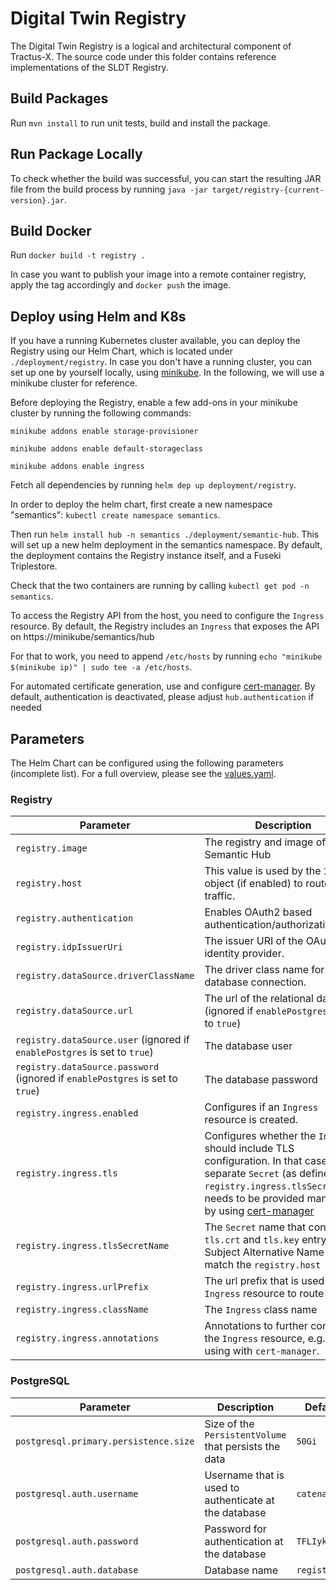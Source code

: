 <!--
    Copyright (c) 2021-2022 T-Systems International GmbH
    Copyright (c) 2021-2022 Contributors to the Eclipse Foundation

    See the NOTICE file(s) distributed with this work for additional 
    information regarding copyright ownership.
    
    This program and the accompanying materials are made available under the
    terms of the Apache License, Version 2.0 which is available at
    https://www.apache.org/licenses/LICENSE-2.0.
     
    Unless required by applicable law or agreed to in writing, software
    distributed under the License is distributed on an "AS IS" BASIS, WITHOUT
    WARRANTIES OR CONDITIONS OF ANY KIND, either express or implied. See the
    License for the specific language governing permissions and limitations
    under the License.
    
    SPDX-License-Identifier: Apache-2.0
-->


# Digital Twin Registry
The Digital Twin Registry is a logical and architectural component of Tractus-X.
The source code under this folder contains reference implementations of the SLDT Registry.

## Build Packages
Run `mvn install` to run unit tests, build and install the package.

## Run Package Locally
To check whether the build was successful, you can start the resulting JAR file from the build process by running `java -jar target/registry-{current-version}.jar`.

## Build Docker
Run `docker build -t registry .`

In case you want to publish your image into a remote container registry, apply the tag accordingly and `docker push` the image.

## Deploy using Helm and K8s
If you have a running Kubernetes cluster available, you can deploy the Registry using our Helm Chart, which is located under `./deployment/registry`.
In case you don't have a running cluster, you can set up one by yourself locally, using [minikube](https://minikube.sigs.k8s.io/docs/start/).
In the following, we will use a minikube cluster for reference.

Before deploying the Registry, enable a few add-ons in your minikube cluster by running the following commands:

`minikube addons enable storage-provisioner`

`minikube addons enable default-storageclass`

`minikube addons enable ingress`

Fetch all dependencies by running `helm dep up deployment/registry`.

In order to deploy the helm chart, first create a new namespace "semantics": `kubectl create namespace semantics`.

Then run `helm install hub -n semantics ./deployment/semantic-hub`. This will set up a new helm deployment in the semantics namespace. By default, the deployment contains the Registry instance itself, and a Fuseki Triplestore.

Check that the two containers are running by calling `kubectl get pod -n semantics`.

To access the Registry API from the host, you need to configure the `Ingress` resource.
By default, the Registry includes an `Ingress` that exposes the API on https://minikube/semantics/hub

For that to work, you need to append `/etc/hosts` by running `echo "minikube $(minikube ip)" | sudo tee -a /etc/hosts`.

For automated certificate generation, use and configure [cert-manager](https://cert-manager.io/).
By default, authentication is deactivated, please adjust `hub.authentication` if needed

## Parameters
The Helm Chart can be configured using the following parameters (incomplete list). For a full overview, please see the [values.yaml](./deployment/semantic-hub/values.yaml).

### Registry
| Parameter       | Description | Default value       |
| ---             | ---         | ---                 |
| `registry.image`     | The registry and image of the Semantic Hub   | `semantic-hub:latest` |
| `registry.host`     | This value is used by the `Ingress` object (if enabled) to route traffic.   | `minikube` |
| `registry.authentication`     | Enables OAuth2 based authentication/authorization.   | `false` |
| `registry.idpIssuerUri`     | The issuer URI of the OAuth2 identity provider.   | `http://localhost:8080/auth/realms/catenax` |
| `registry.dataSource.driverClassName`     | The driver class name for the database connection.   | `org.postgresql.Driver` |
| `registry.dataSource.url`     | The url of the relational database (ignored if `enablePostgres` is set to `true`)   | `jdbc:postgresql://database:5432` |
| `registry.dataSource.user` (ignored if `enablePostgres` is set to `true`)    | The database user   | `user` |
| `registry.dataSource.password` (ignored if `enablePostgres` is set to `true`)     | The database password   | `org.postgresql.Driver` |
| `registry.ingress.enabled`     | Configures if an `Ingress` resource is created.   | `true` |
| `registry.ingress.tls`     | Configures whether the `Ingress` should include TLS configuration. In that case, a separate `Secret` (as defined by `registry.ingress.tlsSecretName`) needs to be provided manually or by using [cert-manager](https://cert-manager.io/)   | `true` |
| `registry.ingress.tlsSecretName`     | The `Secret` name that contains a `tls.crt` and `tls.key` entry. Subject Alternative Name must match the `registry.host`    | `hub-certificate-secret` |
| `registry.ingress.urlPrefix`     | The url prefix that is used by the `Ingress` resource to route traffic  | `/semantics/hub` |
| `registry.ingress.className`     | The `Ingress` class name   | `nginx` |
| `registry.ingress.annotations`     | Annotations to further configure the `Ingress` resource, e.g. for using with `cert-manager`.  |  |

### PostgreSQL
| Parameter       | Description | Default value       |
| ---             | ---         | ---                 |
| `postgresql.primary.persistence.size`     | Size of the `PersistentVolume` that persists the data  | `50Gi` |
| `postgresql.auth.username`     | Username that is used to authenticate at the database | `catenax` |
| `postgresql.auth.password`     | Password for authentication at the database  | `TFLIykCd4rUvSjbs` |
| `postgresql.auth.database`     | Database name  | `registry` |
